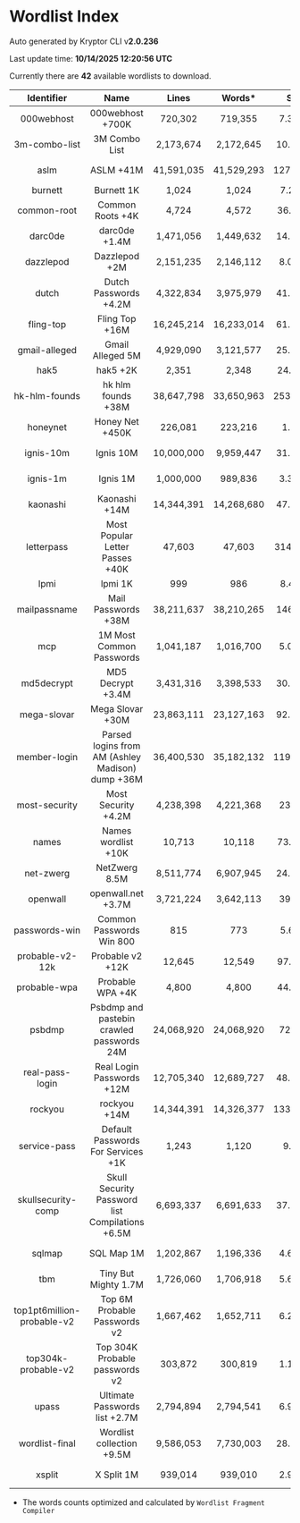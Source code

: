 # Wordlist Index

Auto generated by Kryptor CLI v**2.0.236**

Last update time: **10/14/2025 12:20:56 UTC**

Currently there are **42** available wordlists to download.

| Identifier | Name | Lines | Words* | Size | Download |
| :--------: | :--: | :---: | :----: | :--: | :------: |
| 000webhost | 000webhost +700K | 720,302 | 719,355 | 7.35MB | [Text File](https://github.com/kkrypt0nn/wordlists/raw/main/wordlists/passwords/000webhost.txt) |
| 3m-combo-list | 3M Combo List | 2,173,674 | 2,172,645 | 10.78MB | [Compressed File](https://download.weakpass.com/wordlists/1221/3,000,000%20%20combo%20list.txt.gz) |
| aslm | ASLM +41M | 41,591,035 | 41,529,293 | 127.21MB | [Compressed File](https://download.weakpass.com/wordlists/1926/ASLM.txt.7z) |
| burnett | Burnett 1K | 1,024 | 1,024 | 7.24KB | [Text File](https://github.com/kkrypt0nn/wordlists/raw/main/wordlists/passwords/burnett.txt) |
| common-root | Common Roots +4K | 4,724 | 4,572 | 36.13KB | [Text File](https://github.com/kkrypt0nn/wordlists/raw/main/wordlists/passwords/common_roots.txt) |
| darc0de | darc0de +1.4M | 1,471,056 | 1,449,632 | 14.37MB | [Text File](https://github.com/danielmiessler/SecLists/raw/master/Passwords/darkc0de.txt) |
| dazzlepod | Dazzlepod +2M | 2,151,235 | 2,146,112 | 8.07MB | [Compressed File](https://download.weakpass.com/wordlists/545/dazzlepod.txt.gz) |
| dutch | Dutch Passwords +4.2M | 4,322,834 | 3,975,979 | 41.16MB | [Text File](https://raw.githubusercontent.com/kkrypt0nn/wordlists/main/wordlists/passwords/dutch_passwords.txt) |
| fling-top | Fling Top +16M | 16,245,214 | 16,233,014 | 61.88MB | [Compressed File](https://download.weakpass.com/wordlists/1903/fling_top.txt.gz) |
| gmail-alleged | Gmail Alleged 5M | 4,929,090 | 3,121,577 | 25.28MB | [Compressed File](https://download.weakpass.com/wordlists/18/gmail-alleged.txt.gz) |
| hak5 | hak5 +2K | 2,351 | 2,348 | 24.13KB | [Text File](https://github.com/kkrypt0nn/wordlists/raw/main/wordlists/passwords/hak5.txt) |
| hk-hlm-founds | hk hlm founds +38M | 38,647,798 | 33,650,963 | 253.32MB | [Compressed File](https://download.weakpass.com/wordlists/1256/hk_hlm_founds.txt.gz) |
| honeynet | Honey Net +450K | 226,081 | 223,216 | 1.9MB | [Text File](https://github.com/kkrypt0nn/wordlists/raw/main/wordlists/passwords/honeynet.txt) |
| ignis-10m | Ignis 10M | 10,000,000 | 9,959,447 | 31.77MB | [Compressed File](https://download.weakpass.com/wordlists/1935/ignis-10M.txt.7z) |
| ignis-1m | Ignis 1M | 1,000,000 | 989,836 | 3.38MB | [Compressed File](https://download.weakpass.com/wordlists/1937/ignis-1M.txt.7z) |
| kaonashi | Kaonashi +14M | 14,344,391 | 14,268,680 | 47.71MB | [Compressed File](https://download.weakpass.com/wordlists/1938/kaonashi14M.txt.7z) |
| letterpass | Most Popular Letter Passes +40K | 47,603 | 47,603 | 314.52KB | [Text File](https://raw.githubusercontent.com/danielmiessler/SecLists/master/Passwords/Most-Popular-Letter-Passes.txt) |
| lpmi | lpmi 1K | 999 | 986 | 8.46KB | [Text File](https://github.com/kkrypt0nn/wordlists/raw/main/wordlists/passwords/ipmi_passwords.txt) |
| mailpassname | Mail Passwords +38M | 38,211,637 | 38,210,265 | 146.8MB | [Compressed File](https://download.weakpass.com/wordlists/1708/mailpassname.txt.gz) |
| mcp | 1M Most Common Passwords | 1,041,187 | 1,016,700 | 5.05MB | [Compressed File](https://download.weakpass.com/wordlists/308/1,4_Mio_most_common_passwords.txt.gz) |
| md5decrypt | MD5 Decrypt +3.4M | 3,431,316 | 3,398,533 | 30.78MB | [Text File](https://github.com/kkrypt0nn/wordlists/raw/main/wordlists/passwords/md5decryptor.txt) |
| mega-slovar | Mega Slovar +30M | 23,863,111 | 23,127,163 | 92.05MB | [Compressed File](https://download.weakpass.com/wordlists/387/mega_slovar.txt.gz) |
| member-login | Parsed logins from AM (Ashley Madison) dump +36M | 36,400,530 | 35,182,132 | 119.46MB | [Compressed File](https://download.weakpass.com/wordlists/1099/member_login.gz) |
| most-security | Most Security +4.2M | 4,238,398 | 4,221,368 | 23.5MB | [Compressed File](https://download.weakpass.com/wordlists/1214/most_security.gz) |
| names | Names wordlist +10K | 10,713 | 10,118 | 73.37KB | [Text File](https://github.com/danielmiessler/SecLists/raw/master/Usernames/Names/names.txt) |
| net-zwerg | NetZwerg 8.5M | 8,511,774 | 6,907,945 | 24.07MB | [Compressed File](https://download.weakpass.com/wordlists/510/NetZwerg.txt.gz) |
| openwall | openwall.net +3.7M | 3,721,224 | 3,642,113 | 39.1MB | [Text File](https://github.com/danielmiessler/SecLists/raw/master/Passwords/openwall.net-all.txt) |
| passwords-win | Common Passwords Win 800 | 815 | 773 | 5.63KB | [Text File](https://github.com/kkrypt0nn/wordlists/raw/main/wordlists/passwords/common_passwords_win.txt) |
| probable-v2-12k | Probable v2 +12K | 12,645 | 12,549 | 97.86KB | [Text File](https://raw.githubusercontent.com/danielmiessler/SecLists/751690ecf50ad191197af8d5cd1db03096bff1ec/Passwords/probable-v2-top12000.txt) |
| probable-wpa | Probable WPA +4K | 4,800 | 4,800 | 44.21KB | [Text File](https://github.com/kkrypt0nn/wordlists/raw/main/wordlists/passwords/probable_wpa.txt) |
| psbdmp | Psbdmp and pastebin crawled passwords 24M | 24,068,920 | 24,068,920 | 72.1MB | [Compressed File](https://download.weakpass.com/wordlists/1925/psbdmp.txt.7z) |
| real-pass-login | Real Login Passwords +12M | 12,705,340 | 12,689,727 | 48.27MB | [Compressed File](https://download.weakpass.com/wordlists/1711/real-pass_login.txt.gz) |
| rockyou | rockyou +14M | 14,344,391 | 14,326,377 | 133.44MB | [Text File](https://github.com/brannondorsey/naive-hashcat/releases/download/data/rockyou.txt) |
| service-pass | Default Passwords For Services +1K | 1,243 | 1,120 | 9.1KB | [Text File](https://github.com/kkrypt0nn/wordlists/raw/main/wordlists/passwords/default_passwords_for_services.txt) |
| skullsecurity-comp | Skull Security Password list Compilations +6.5M | 6,693,337 | 6,691,633 | 37.73MB | [Compressed File](https://download.weakpass.com/wordlists/671/SkullSecurityComp.gz) |
| sqlmap | SQL Map 1M | 1,202,867 | 1,196,336 | 4.64MB | [Compressed File](https://download.weakpass.com/wordlists/1136/sqlmap.txt.gz) |
| tbm | Tiny But Mighty 1.7M | 1,726,060 | 1,706,918 | 5.67MB | [Compressed File](https://download.weakpass.com/wordlists/696/TinyButMighty.txt.gz) |
| top1pt6million-probable-v2 | Top 6M Probable Passwords v2 | 1,667,462 | 1,652,711 | 6.24MB | [Compressed File](https://download.weakpass.com/wordlists/1855/Top1pt6Million-probable-v2.txt.gz) |
| top304k-probable-v2 | Top 304K Probable passwords v2 | 303,872 | 300,819 | 1.17MB | [Compressed File](https://download.weakpass.com/wordlists/1859/Top304Thousand-probable-v2.txt.gz) |
| upass | Ultimate Passwords list +2.7M | 2,794,894 | 2,794,541 | 6.93MB | [Compressed File](https://download.weakpass.com/wordlists/338/UltimatePasswordsList.txt.gz) |
| wordlist-final | Wordlist collection +9.5M | 9,586,053 | 7,730,003 | 28.32MB | [Compressed File](https://download.weakpass.com/wordlists/600/wordlist-final.txt.gz) |
| xsplit | X Split 1M | 939,014 | 939,010 | 2.99MB | [Compressed File](https://download.weakpass.com/wordlists/1189/xsplit.txt.gz) |

* The words counts optimized and calculated by `Wordlist Fragment Compiler`
